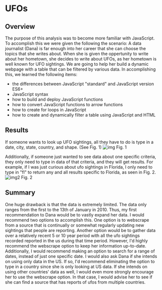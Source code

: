 # UFOs

## Overview
The purpose of this analysis was to become more familiar with JavaScript. To accomplish this we were given the following the scenario:
A data journalist (Dana) is far enough into her career that she can choose the topics that she writes about. When she is given the oppertunity to write about her hometown, she decides to write about UFOs, as her hometown is well known for UFO sightings. We are going to help her build a dynamic webpage with a table that can be filtered by various data. In accomplishing this, we learned the following items:
- the differences between JavaScript "standard" and JavaScript version ES6+
- JavaScript syntax
- how to build and deploy JavaScript functions
- how to convert JavaScript functions to arrow functions
- how to create for loops in JavaScript
- how to create and dynamically filter a table using JavaScript and HTML
## Results
If someone wants to look up UFO sightings, all they have to do is type in a date, city, state, country, and shape. (See Fig. 1)
![img](https://user-images.githubusercontent.com/94420548/159194590-05e927a1-13d2-497b-8e39-ca12fbba83f3.png)
Fig. 1

Additionally, if someone just wanted to see data about one specific criteria, they only need to type in data of that criteria, and they will get results. For example, if I was just curious about ufo sightings in Florida, I only need to type in "fl" to return any and all results specific to Florida, as seen in Fig. 2.
![img2](https://user-images.githubusercontent.com/94420548/159196095-8aa26e0b-2a92-4b4d-9cbe-a5eb345e03f8.png)
Fig. 2
## Summary
One huge drawback is that the data is extremely limited. The data only ranges from the first to the 13th of January in 2010. Thus, my first recommendation to Dana would be to vastly expand her data. I would recommend two options to accomplish this. One option is to webscrape from a source that is continually or somewhat regularly updating new sightings that people are reporting.  Another option would be to gather data over a relatively recent 5 or 10 year period with all the ufo sightings recorded reported in the us during that time period. However, I'd highly recommend the webscrape option to keep her information up-to-date. Additionally, I would recommend making an option to search for a range of dates, instead of just one specific date. I would also ask Dana if she intends on using only data in the US. If so, I'd recommend eliminating the option to type in a country since she is only looking at US data. If she intends on using other countries' data as well, I would even more strongly encourage her to use the webscrape option. In that case, I would advise her to see if she can find a source that has reports of ufos from multiple countries.
